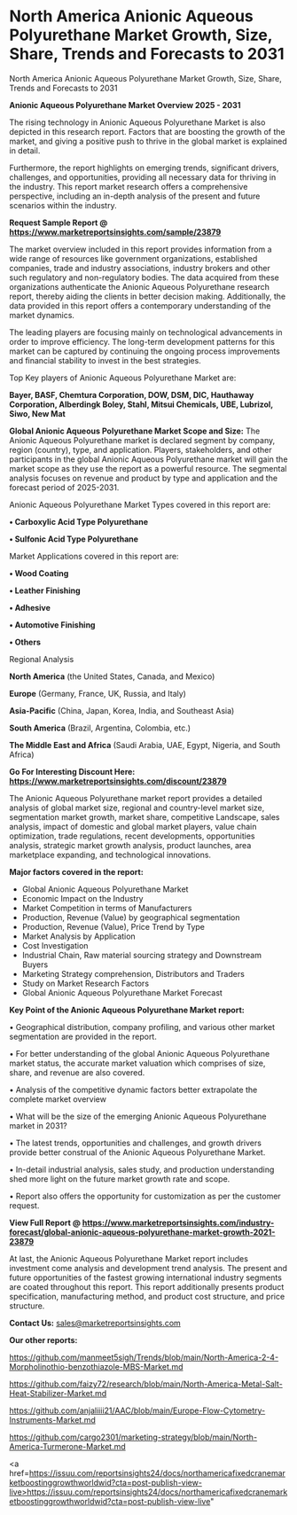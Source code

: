 # North America Anionic Aqueous Polyurethane Market Growth, Size, Share, Trends and Forecasts to 2031
North America Anionic Aqueous Polyurethane Market Growth, Size, Share, Trends and Forecasts to 2031

<Strong> Anionic Aqueous Polyurethane Market Overview 2025 - 2031</strong>

The rising technology in Anionic Aqueous Polyurethane Market is also depicted in this research report. Factors that are boosting the growth of the market, and giving a positive push to thrive in the global market is explained in detail.

Furthermore, the report highlights on emerging trends, significant drivers, challenges, and opportunities, providing all necessary data for thriving in the industry. This report market research offers a comprehensive perspective, including an in-depth analysis of the present and future scenarios within the industry.

<strong>Request Sample Report @ <a href=https://www.marketreportsinsights.com/sample/23879>https://www.marketreportsinsights.com/sample/23879</a></strong>

The market overview included in this report provides information from a wide range of resources like government organizations, established companies, trade and industry associations, industry brokers and other such regulatory and non-regulatory bodies. The data acquired from these organizations authenticate the Anionic Aqueous Polyurethane research report, thereby aiding the clients in better decision making. Additionally, the data provided in this report offers a contemporary understanding of the market dynamics.

The leading players are focusing mainly on technological advancements in order to improve efficiency. The long-term development patterns for this market can be captured by continuing the ongoing process improvements and financial stability to invest in the best strategies.

Top Key players of Anionic Aqueous Polyurethane Market are:

<strong>Bayer, BASF, Chemtura Corporation, DOW, DSM, DIC, Hauthaway Corporation, Alberdingk Boley, Stahl, Mitsui Chemicals, UBE, Lubrizol, Siwo, New Mat</strong>

<strong><b>Global Anionic Aqueous Polyurethane Market Scope and Size:</b></strong>
The Anionic Aqueous Polyurethane market is declared segment by company, region (country), type, and application. Players, stakeholders, and other participants in the global Anionic Aqueous Polyurethane market will gain the market scope as they use the report as a powerful resource. The segmental analysis focuses on revenue and product by type and application and the forecast period of 2025-2031.

Anionic Aqueous Polyurethane Market Types covered in this report are:

<strong>• Carboxylic Acid Type Polyurethane

• Sulfonic Acid Type Polyurethane</strong>

Market Applications covered in this report are:

<strong>• Wood Coating

• Leather Finishing

• Adhesive

• Automotive Finishing

• Others</strong> 

Regional Analysis

<strong>North America</strong> (the United States, Canada, and Mexico)

<strong>Europe</strong> (Germany, France, UK, Russia, and Italy)

<strong>Asia-Pacific</strong> (China, Japan, Korea, India, and Southeast Asia)

<strong>South America</strong> (Brazil, Argentina, Colombia, etc.)

<strong>The Middle East and Africa</strong> (Saudi Arabia, UAE, Egypt, Nigeria, and South Africa)

<strong>Go For Interesting Discount Here: <a href=https://www.marketreportsinsights.com/discount/23879>https://www.marketreportsinsights.com/discount/23879</a></strong>

The Anionic Aqueous Polyurethane market report provides a detailed analysis of global market size, regional and country-level market size, segmentation market growth, market share, competitive Landscape, sales analysis, impact of domestic and global market players, value chain optimization, trade regulations, recent developments, opportunities analysis, strategic market growth analysis, product launches, area marketplace expanding, and technological innovations.

<strong><b>Major factors covered in the report:</b></strong>
<ul>
  <li>Global Anionic Aqueous Polyurethane Market </li>
  <li>Economic Impact on the Industry</li>
  <li>Market Competition in terms of Manufacturers</li>
  <li>Production, Revenue (Value) by geographical segmentation</li>
  <li>Production, Revenue (Value), Price Trend by Type</li>
  <li>Market Analysis by Application</li>
  <li>Cost Investigation</li>
  <li>Industrial Chain, Raw material sourcing strategy and Downstream Buyers</li>
  <li>Marketing Strategy comprehension, Distributors and Traders</li>
  <li>Study on Market Research Factors</li>
  <li>Global Anionic Aqueous Polyurethane Market Forecast</li>
</ul>

<strong><b>Key Point of the Anionic Aqueous Polyurethane Market report:</b></strong>

• Geographical distribution, company profiling, and various other market segmentation are provided in the report.

• For better understanding of the global Anionic Aqueous Polyurethane market status, the accurate market valuation which comprises of size, share, and revenue are also covered.

• Analysis of the competitive dynamic factors better extrapolate the complete market overview

• What will be the size of the emerging Anionic Aqueous Polyurethane market in 2031?

• The latest trends, opportunities and challenges, and growth drivers provide better construal of the Anionic Aqueous Polyurethane Market.

• In-detail industrial analysis, sales study, and production understanding shed more light on the future market growth rate and scope.

• Report also offers the opportunity for customization as per the customer request.

<strong><b>View Full Report @ <a href=https://www.marketreportsinsights.com/industry-forecast/global-anionic-aqueous-polyurethane-market-growth-2021-23879>https://www.marketreportsinsights.com/industry-forecast/global-anionic-aqueous-polyurethane-market-growth-2021-23879</a></b></strong>


At last, the Anionic Aqueous Polyurethane Market report includes investment come analysis and development trend analysis. The present and future opportunities of the fastest growing international industry segments are coated throughout this report. This report additionally presents product specification, manufacturing method, and product cost structure, and price structure.

<strong>Contact Us:</strong>
sales@marketreportsinsights.com

<strong>Our other reports:</strong>

<a href=https://github.com/manmeet5sigh/Trends/blob/main/North-America-2-4-Morpholinothio-benzothiazole-MBS-Market.md>https://github.com/manmeet5sigh/Trends/blob/main/North-America-2-4-Morpholinothio-benzothiazole-MBS-Market.md</a>

<a href=https://github.com/faizy72/research/blob/main/North-America-Metal-Salt-Heat-Stabilizer-Market.md>https://github.com/faizy72/research/blob/main/North-America-Metal-Salt-Heat-Stabilizer-Market.md</a>

<a href=https://github.com/anjaliiii21/AAC/blob/main/Europe-Flow-Cytometry-Instruments-Market.md>https://github.com/anjaliiii21/AAC/blob/main/Europe-Flow-Cytometry-Instruments-Market.md</a>

<a href=https://github.com/cargo2301/marketing-strategy/blob/main/North-America-Turmerone-Market.md>https://github.com/cargo2301/marketing-strategy/blob/main/North-America-Turmerone-Market.md</a>

<a href=https://issuu.com/reportsinsights24/docs/northamericafixedcranemarketboostinggrowthworldwid?cta=post-publish-view-live>https://issuu.com/reportsinsights24/docs/northamericafixedcranemarketboostinggrowthworldwid?cta=post-publish-view-live</a>"
